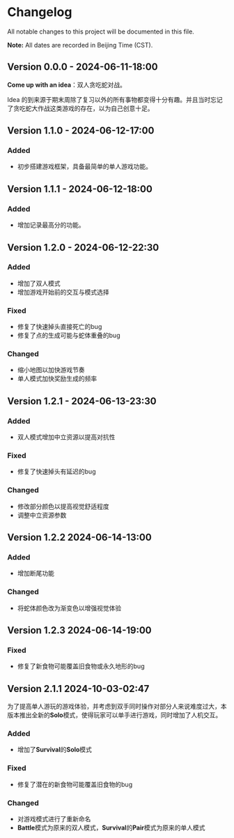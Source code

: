# Changelog

All notable changes to this project will be documented in this file.

**Note:** All dates are recorded in Beijing Time (CST).

## Version 0.0.0 - 2024-06-11-18:00

**Come up with an idea**：双人贪吃蛇对战。

Idea 的到来源于期末周除了复习以外的所有事物都变得十分有趣。并且当时忘记了贪吃蛇大作战这类游戏的存在，以为自己创意十足。

## Version 1.1.0 - 2024-06-12-17:00

### Added

- 初步搭建游戏框架，具备最简单的单人游戏功能。

## Version 1.1.1 - 2024-06-12-18:00

### Added

- 增加记录最高分的功能。

## Version 1.2.0 - 2024-06-12-22:30

### Added

- 增加了双人模式
- 增加游戏开始前的交互与模式选择

### Fixed

- 修复了快速掉头直接死亡的bug
- 修复了点的生成可能与蛇体重叠的bug

### Changed

- 缩小地图以加快游戏节奏
- 单人模式加快奖励生成的频率

## Version 1.2.1 - 2024-06-13-23:30

### Added

- 双人模式增加中立资源以提高对抗性

### Fixed

- 修复了快速掉头有延迟的bug

### Changed

- 修改部分颜色以提高视觉舒适程度
- 调整中立资源参数

## Version 1.2.2 2024-06-14-13:00

### Added

- 增加断尾功能

### Changed

- 将蛇体颜色改为渐变色以增强视觉体验

## Version 1.2.3 2024-06-14-19:00

### Fixed

- 修复了新食物可能覆盖旧食物或永久地形的bug

## Version 2.1.1 2024-10-03-02:47

为了提高单人游玩的游戏体验，并考虑到双手同时操作对部分人来说难度过大，本版本推出全新的**Solo**模式，使得玩家可以单手进行游戏，同时增加了人机交互。

### Added

- 增加了**Survival**的**Solo**模式

### Fixed

- 修复了潜在的新食物可能覆盖旧食物的bug

### Changed

- 对游戏模式进行了重新命名
- **Battle**模式为原来的双人模式，**Survival**的**Pair**模式为原来的单人模式
